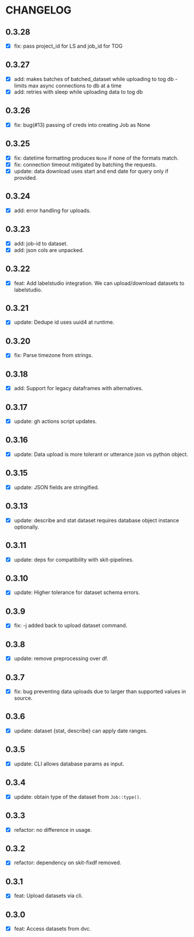 # CHANGELOG

## 0.3.28

- [x] fix: pass project_id for LS and job_id for TOG

## 0.3.27

- [x] add: makes batches of batched_dataset while uploading to tog db - limits max async connections to db at a time
- [x] add: retries with sleep while uploading data to tog db

## 0.3.26

- [x] fix: bug(#13) passing of creds into creating Job as None

## 0.3.25

- [x] fix: datetime formatting produces `None` if none of the formats match.
- [x] fix: connection timeout mitigated by batching the requests.
- [x] update: data download uses start and end date for query only if provided.

## 0.3.24

- [x] add: error handling for uploads.

## 0.3.23

- [x] add: job-id to dataset.
- [x] add: json cols are unpacked.

## 0.3.22

- [x] feat: Add labelstudio integration. We can upload/download datasets to labelstudio.

## 0.3.21

- [x] update: Dedupe id uses uuid4 at runtime.

## 0.3.20

- [x] fix: Parse timezone from strings.

## 0.3.18

- [x] add: Support for legacy dataframes with alternatives.

## 0.3.17

- [x] update: gh actions script updates.

## 0.3.16

- [x] update: Data upload is more tolerant or utterance json vs python object.

## 0.3.15

- [x] update: JSON fields are stringified.

## 0.3.13

- [x] update: describe and stat dataset requires database object instance optionally.

## 0.3.11

- [x] update: deps for compatibility with skit-pipelines.


## 0.3.10

- [x] update: Higher tolerance for dataset schema errors.

## 0.3.9

- [x] fix: -j added back to upload dataset command.

## 0.3.8

- [x] update: remove preprocessing over df.

## 0.3.7 

- [x] fix: bug preventing data uploads due to larger than supported values in source.

## 0.3.6

- [x] update: dataset {stat, describe} can apply date ranges.

## 0.3.5

- [x] update: CLI allows database params as input.

## 0.3.4

- [x] update: obtain type of the dataset from `Job::type()`.

## 0.3.3

- [x] refactor: no difference in usage.

## 0.3.2

- [x] refactor: dependency on skit-fixdf removed.

## 0.3.1

- [x] feat: Upload datasets via cli.

## 0.3.0

- [x] feat: Access datasets from dvc.
